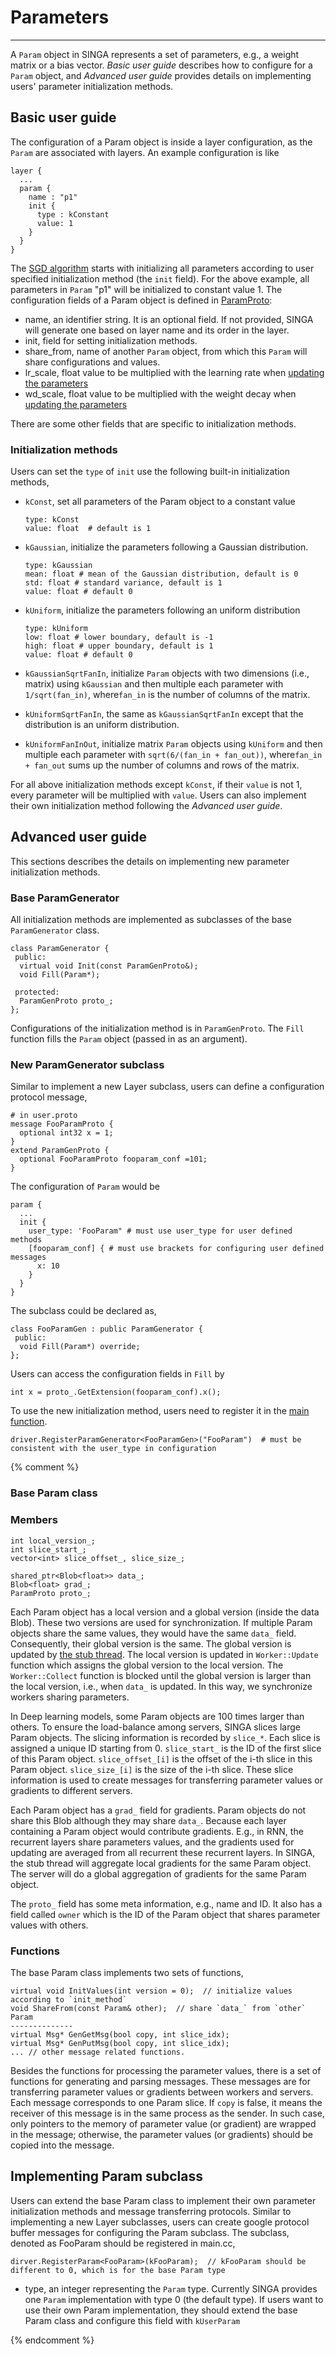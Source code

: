 # Parameters

---

A `Param` object in SINGA represents a set of parameters, e.g., a weight matrix
or a bias vector. *Basic user guide* describes how to configure for a `Param`
object, and *Advanced user guide* provides details on implementing users'
parameter initialization methods.

## Basic user guide

The configuration of a Param object is inside a layer configuration, as the
`Param` are associated with layers. An example configuration is like

    layer {
      ...
      param {
        name : "p1"
        init {
          type : kConstant
          value: 1
        }
      }
    }

The [SGD algorithm](overview.html) starts with initializing all
parameters according to user specified initialization method (the `init` field).
For the above example,
all parameters in `Param` "p1" will be initialized to constant value 1. The
configuration fields of a Param object is defined in [ParamProto](../api/classsinga_1_1ParamProto.html):

  * name, an identifier string. It is an optional field. If not provided, SINGA
  will generate one based on layer name and its order in the layer.
  * init, field for setting initialization methods.
  * share_from, name of another `Param` object, from which this `Param` will share
  configurations and values.
  * lr_scale, float value to be multiplied with the learning rate when
  [updating the parameters](updater.html)
  * wd_scale, float value to be multiplied with the weight decay when
  [updating the parameters](updater.html)

There are some other fields that are specific to initialization methods.

### Initialization methods

Users can set the `type` of `init` use the following built-in initialization
methods,

  * `kConst`, set all parameters of the Param object to a constant value

        type: kConst
        value: float  # default is 1

  * `kGaussian`, initialize the parameters following a Gaussian distribution.

        type: kGaussian
        mean: float # mean of the Gaussian distribution, default is 0
        std: float # standard variance, default is 1
        value: float # default 0

  * `kUniform`, initialize the parameters following an uniform distribution

        type: kUniform
        low: float # lower boundary, default is -1
        high: float # upper boundary, default is 1
        value: float # default 0

  * `kGaussianSqrtFanIn`, initialize `Param` objects with two dimensions (i.e.,
  matrix) using `kGaussian` and then
  multiple each parameter with `1/sqrt(fan_in)`, where`fan_in` is the number of
  columns of the matrix.

  * `kUniformSqrtFanIn`, the same as `kGaussianSqrtFanIn` except that the
  distribution is an uniform distribution.

  * `kUniformFanInOut`, initialize matrix `Param` objects using `kUniform` and then
  multiple each parameter with `sqrt(6/(fan_in + fan_out))`, where`fan_in +
  fan_out` sums up the number of columns and rows of the matrix.

For all above initialization methods except `kConst`, if their `value` is not
1, every parameter will be multiplied with `value`. Users can also implement
their own initialization method following the *Advanced user guide*.


## Advanced user guide

This sections describes the details on implementing new parameter
initialization methods.

### Base ParamGenerator
All initialization methods are implemented as
subclasses of the base `ParamGenerator` class.

    class ParamGenerator {
     public:
      virtual void Init(const ParamGenProto&);
      void Fill(Param*);

     protected:
      ParamGenProto proto_;
    };

Configurations of the initialization method is in `ParamGenProto`. The `Fill`
function fills the `Param` object (passed in as an argument).

### New ParamGenerator subclass

Similar to implement a new Layer subclass, users can define a configuration
protocol message,

    # in user.proto
    message FooParamProto {
      optional int32 x = 1;
    }
    extend ParamGenProto {
      optional FooParamProto fooparam_conf =101;
    }

The configuration of `Param` would be

    param {
      ...
      init {
        user_type: 'FooParam" # must use user_type for user defined methods
        [fooparam_conf] { # must use brackets for configuring user defined messages
          x: 10
        }
      }
    }

The subclass could be declared as,

    class FooParamGen : public ParamGenerator {
     public:
      void Fill(Param*) override;
    };

Users can access the configuration fields in `Fill` by

    int x = proto_.GetExtension(fooparam_conf).x();

To use the new initialization method, users need to register it in the
[main function](programming-guide.html).

    driver.RegisterParamGenerator<FooParamGen>("FooParam")  # must be consistent with the user_type in configuration

{% comment %}
### Base Param class

### Members

    int local_version_;
    int slice_start_;
    vector<int> slice_offset_, slice_size_;

    shared_ptr<Blob<float>> data_;
    Blob<float> grad_;
    ParamProto proto_;

Each Param object has a local version and a global version (inside the data
Blob). These two versions are used for synchronization. If multiple Param
objects share the same values, they would have the same `data_` field.
Consequently, their global version is the same. The global version is updated
by [the stub thread](communication.html). The local version is
updated in `Worker::Update` function which assigns the global version to the
local version. The `Worker::Collect` function is blocked until the global
version is larger than the local version, i.e., when `data_` is updated. In
this way, we synchronize workers sharing parameters.

In Deep learning models, some Param objects are 100 times larger than others.
To ensure the load-balance among servers, SINGA slices large Param objects. The
slicing information is recorded by `slice_*`. Each slice is assigned a unique
ID starting from 0. `slice_start_` is the ID of the first slice of this Param
object. `slice_offset_[i]` is the offset of the i-th slice in this Param
object. `slice_size_[i]` is the size of the i-th slice. These slice information
is used to create messages for transferring parameter values or gradients to
different servers.

Each Param object has a `grad_` field for gradients. Param objects do not share
this Blob although they may share `data_`.  Because each layer containing a
Param object would contribute gradients. E.g., in RNN, the recurrent layers
share parameters values, and the gradients used for updating are averaged from all recurrent
these recurrent layers. In SINGA, the stub thread will aggregate local
gradients for the same Param object. The server will do a global aggregation
of gradients for the same Param object.

The `proto_` field has some meta information, e.g., name and ID. It also has a
field called `owner` which is the ID of the Param object that shares parameter
values with others.

### Functions
The base Param class implements two sets of functions,

    virtual void InitValues(int version = 0);  // initialize values according to `init_method`
    void ShareFrom(const Param& other);  // share `data_` from `other` Param
    --------------
    virtual Msg* GenGetMsg(bool copy, int slice_idx);
    virtual Msg* GenPutMsg(bool copy, int slice_idx);
    ... // other message related functions.

Besides the functions for processing the parameter values, there is a set of
functions for generating and parsing messages. These messages are for
transferring parameter values or gradients between workers and servers. Each
message corresponds to one Param slice. If `copy` is false, it means the
receiver of this message is in the same process as the sender. In such case,
only pointers to the memory of parameter value (or gradient) are wrapped in
the message; otherwise, the parameter values (or gradients) should be copied
into the message.


## Implementing Param subclass
Users can extend the base Param class to implement their own parameter
initialization methods and message transferring protocols. Similar to
implementing a new Layer subclasses, users can create google protocol buffer
messages for configuring the Param subclass. The subclass, denoted as FooParam
should be registered in main.cc,

    dirver.RegisterParam<FooParam>(kFooParam);  // kFooParam should be different to 0, which is for the base Param type


  * type, an integer representing the `Param` type. Currently SINGA provides one
    `Param` implementation with type 0 (the default type). If users want
    to use their own Param implementation, they should extend the base Param
    class and configure this field with `kUserParam`

{% endcomment %}
